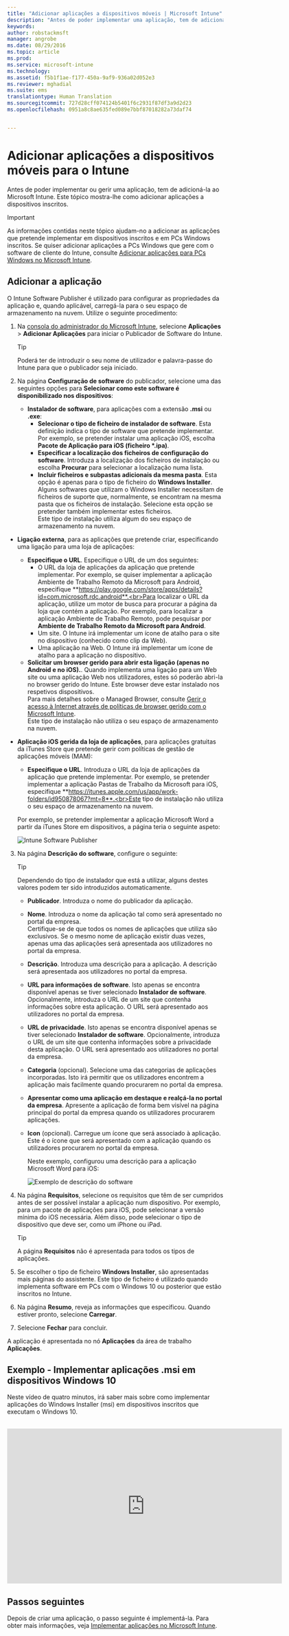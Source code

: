 ```yaml
---
title: "Adicionar aplicações a dispositivos móveis | Microsoft Intune"
description: "Antes de poder implementar uma aplicação, tem de adicioná-lo ao Intune. Em seguida, fica disponível na consola do Intune, onde pode implementar e geri-lo."
keywords: 
author: robstackmsft
manager: angrobe
ms.date: 08/29/2016
ms.topic: article
ms.prod: 
ms.service: microsoft-intune
ms.technology: 
ms.assetid: f5b1f1ae-f177-450a-9af9-936a02d052e3
ms.reviewer: mghadial
ms.suite: ems
translationtype: Human Translation
ms.sourcegitcommit: 727d28cff074124b5401f6c2931f87df3a9d2d23
ms.openlocfilehash: 0951a8c8ae635fed089e7bbf87018282a73daf74


---
```


# Adicionar aplicações a dispositivos móveis para o Intune

Antes de poder implementar ou gerir uma aplicação, tem de adicioná-la ao Microsoft Intune. Este tópico mostra-lhe como adicionar aplicações a dispositivos inscritos.


> [!IMPORTANT]
> As informações contidas neste tópico ajudam-no a adicionar as aplicações que pretende implementar em dispositivos inscritos e em PCs Windows inscritos. Se quiser adicionar aplicações a PCs Windows que gere com o software de cliente do Intune, consulte [Adicionar aplicações para PCs Windows no Microsoft Intune](add-apps-for-windows-pcs-in-microsoft-intune.md).

## Adicionar a aplicação
O Intune Software Publisher é utilizado para configurar as propriedades da aplicação e, quando aplicável, carregá-la para o seu espaço de armazenamento na nuvem. Utilize o seguinte procedimento:

1.  Na [consola do administrador do Microsoft Intune](https://manage.microsoft.com), selecione **Aplicações** &gt; **Adicionar Aplicações** para iniciar o Publicador de Software do Intune.

    > [!TIP]
    > Poderá ter de introduzir o seu nome de utilizador e palavra-passe do Intune para que o publicador seja iniciado.

2.  Na página **Configuração de software** do publicador, selecione uma das seguintes opções para **Selecionar como este software é disponibilizado nos dispositivos**:
    - **Instalador de software**, para aplicações com a extensão **.msi** ou **.exe**:
        - **Selecionar o tipo de ficheiro de instalador de software**. Esta definição indica o tipo de software que pretende implementar. Por exemplo, se pretender instalar uma aplicação iOS, escolha **Pacote de Aplicação para iOS (ficheiro &#42;.ipa)**.
        - **Especificar a localização dos ficheiros de configuração do software**. Introduza a localização dos ficheiros de instalação ou escolha **Procurar** para selecionar a localização numa lista.
        - **Incluir ficheiros e subpastas adicionais da mesma pasta**. Esta opção é apenas para o tipo de ficheiro do **Windows Installer**.<br>Alguns softwares que utilizam o Windows Installer necessitam de ficheiros de suporte que, normalmente, se encontram na mesma pasta que os ficheiros de instalação. Selecione esta opção se pretender também implementar estes ficheiros.<br>Este tipo de instalação utiliza algum do seu espaço de armazenamento na nuvem.

  -   **Ligação externa**, para as aplicações que pretende criar, especificando uma ligação para uma loja de aplicações:

        - **Especifique o URL**. Especifique o URL de um dos seguintes:
            - O URL da loja de aplicações da aplicação que pretende implementar. Por exemplo, se quiser implementar a aplicação Ambiente de Trabalho Remoto da Microsoft para Android, especifique **https://play.google.com/store/apps/details?id=com.microsoft.rdc.android**.<br>Para localizar o URL da aplicação, utilize um motor de busca para procurar a página da loja que contém a aplicação. Por exemplo, para localizar a aplicação Ambiente de Trabalho Remoto, pode pesquisar por **Ambiente de Trabalho Remoto da Microsoft para Android**.
            - Um site. O Intune irá implementar um ícone de atalho para o site no dispositivo (conhecido como clip da Web).
            - Uma aplicação na Web. O Intune irá implementar um ícone de atalho para a aplicação no dispositivo.
        - **Solicitar um browser gerido para abrir esta ligação (apenas no Android e no iOS).**. Quando implementa uma ligação para um Web site ou uma aplicação Web nos utilizadores, estes só poderão abri-la no browser gerido do Intune. Este browser deve estar instalado nos respetivos dispositivos.<br>Para mais detalhes sobre o Managed Browser, consulte [Gerir o acesso à Internet através de políticas de browser gerido com o Microsoft Intune](manage-internet-access-using-managed-browser-policies.md).<br>Este tipo de instalação não utiliza o seu espaço de armazenamento na nuvem.

  -   **Aplicação iOS gerida da loja de aplicações**, para aplicações gratuitas da iTunes Store que pretende gerir com políticas de gestão de aplicações móveis (MAM):

        - **Especifique o URL**. Introduza o URL da loja de aplicações da aplicação que pretende implementar. Por exemplo, se pretender implementar a aplicação Pastas de Trabalho da Microsoft para iOS, especifique **https://itunes.apple.com/us/app/work-folders/id950878067?mt=8**.<br>Este tipo de instalação não utiliza o seu espaço de armazenamento na nuvem.

        Por exemplo, se pretender implementar a aplicação Microsoft Word a partir da iTunes Store em dispositivos, a página teria o seguinte aspeto:

        ![Intune Software Publisher](./media/publisher-for-mobile.png)

3.  Na página **Descrição do software**, configure o seguinte:

    > [!TIP]
    > Dependendo do tipo de instalador que está a utilizar, alguns destes valores podem ter sido introduzidos automaticamente.

    - **Publicador**. Introduza o nome do publicador da aplicação.
    - **Nome**. Introduza o nome da aplicação tal como será apresentado no portal da empresa.<br>Certifique-se de que todos os nomes de aplicações que utiliza são exclusivos. Se o mesmo nome de aplicação existir duas vezes, apenas uma das aplicações será apresentada aos utilizadores no portal da empresa.
    - **Descrição**. Introduza uma descrição para a aplicação. A descrição será apresentada aos utilizadores no portal da empresa.
    - **URL para informações de software**. Isto apenas se encontra disponível apenas se tiver selecionado **Instalador de software**. Opcionalmente, introduza o URL de um site que contenha informações sobre esta aplicação. O URL será apresentado aos utilizadores no portal da empresa.
    - **URL de privacidade**. Isto apenas se encontra disponível apenas se tiver selecionado **Instalador de software**. Opcionalmente, introduza o URL de um site que contenha informações sobre a privacidade desta aplicação. O URL será apresentado aos utilizadores no portal da empresa.
    - **Categoria** (opcional). Selecione uma das categorias de aplicações incorporadas. Isto irá permitir que os utilizadores encontrem a aplicação mais facilmente quando procurarem no portal da empresa.
    - **Apresentar como uma aplicação em destaque e realçá-la no portal da empresa**. Apresente a aplicação de forma bem visível na página principal do portal da empresa quando os utilizadores procurarem aplicações.
    - **Icon** (opcional). Carregue um ícone que será associado à aplicação. Este é o ícone que será apresentado com a aplicação quando os utilizadores procurarem no portal da empresa.

        Neste exemplo, configurou uma descrição para a aplicação Microsoft Word para iOS:

        ![Exemplo de descrição do software](./media/ios-software-description.png)

4.  Na página **Requisitos**, selecione os requisitos que têm de ser cumpridos antes de ser possível instalar a aplicação num dispositivo. Por exemplo, para um pacote de aplicações para iOS, pode selecionar a versão mínima do iOS necessária. Além disso, pode selecionar o tipo de dispositivo que deve ser, como um iPhone ou iPad.

    > [!TIP]
    > A página **Requisitos** não é apresentada para todos os tipos de aplicações.

5.  Se escolher o tipo de ficheiro **Windows Installer**, são apresentadas mais páginas do assistente. Este tipo de ficheiro é utilizado quando implementa software em PCs com o Windows 10 ou posterior que estão inscritos no Intune.

6.  Na página **Resumo**, reveja as informações que especificou. Quando estiver pronto, selecione **Carregar**.

7.  Selecione **Fechar** para concluir.

A aplicação é apresentada no nó **Aplicações** da área de trabalho **Aplicações**.

## Exemplo - Implementar aplicações .msi em dispositivos Windows 10
Neste vídeo de quatro minutos, irá saber mais sobre como implementar aplicações do Windows Installer (msi) em dispositivos inscritos que executam o Windows 10.<br><br>

<iframe src="https://channel9.msdn.com/Series/How-to-Control-the-Uncontrolled/6--How-to-Deploy-MSI-Applications-to-Windows-10-Using-Intune-and-Mobile-Device-Management-MDM/player" width="640" height="360" allowFullScreen frameBorder="0"></iframe>

## Passos seguintes

Depois de criar uma aplicação, o passo seguinte é implementá-la. Para obter mais informações, veja [Implementar aplicações no Microsoft Intune](deploy-apps.md).



<!--HONumber=Aug16_HO5-->


